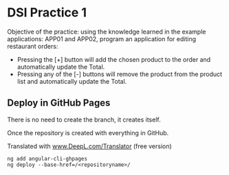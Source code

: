 # DSI Practice 1

Objective of the practice: using the knowledge learned in the example applications: APP01 and APP02, program an application for editing restaurant orders:

- Pressing the [+] button will add the chosen product to the order and automatically update the Total.
- Pressing any of the [-] buttons will remove the product from the product list and automatically update the Total.

## Deploy in GitHub Pages

There is no need to create the branch, it creates itself.

Once the repository is created with everything in GitHub.

Translated with www.DeepL.com/Translator (free version)

```
ng add angular-cli-ghpages
ng deploy --base-href=/<repositoryname>/
```
